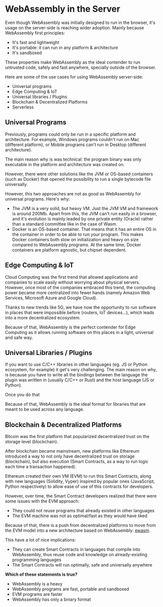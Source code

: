 # WebAssembly in the Server

Even though WebAssembly was initially designed to run in the browser, it's usage on the server-side is reaching wider adoption. Mainly because WebAssembly first principles:

* It's fast and lightweight
* It's portable: it can run in any platform & architecture
* It's sandboxed

These properties make WebAssembly as the ideal contender to run untrusted code, safely and fast anywhere, specially outside of the browser.

Here are some of the use cases for using WebAssembly server-side:

* Universal programs
* Edge Computing & IoT
* Universal libraries / Plugins
* Blockchain & Decentralized Platforms
* Serverless

## Universal Programs

Previously, programs could only be run in a specific platform and architecture. For example, Windows programs couldn't run on Mac \(different platform\), or Mobile programs can't run in Desktop \(different architecture\).

The main reason why is was technical: the program binary was only executable in the platform and architecture was created on.

However, there were other solutions like the JVM or OS-based containers \(such as Docker\) that opened the possibility to run a single bytecode file universally.

However, this two approaches are not as good as WebAssembly for universal programs. Here's why:

* The JVM is a very solid, but heavy VM. Just the JVM VM and framework is around 200Mb. Apart from this, the JVM can't run easily in a browser, and it's evolution is mainly leaded by one private entity \(Oracle\) rather than a standard committee like in the case of Wasm.
* Docker is an OS-based container. That means that it has an entire OS in the container in order to be able to run your program. This makes Docker containers both slow on initialization and heavy on size compared to WebAssembly programs. At the same time, Docker containers are platform agnostic, but chipset dependent.

## Edge Computing & IoT

Cloud Computing was the first trend that allowed applications and companies to scale easily without worrying about physical servers. However, once most of the companies embraced this trend, the computing power became more centralized into fewer hands \(namely Amazon Web Services, Microsoft Azure and Google Cloud\).

Thanks to new trends like 5G, we have now the opportunity to run software in places that were impossible before \(routers, IoT devices...\), which leads into a more decentralized ecosystem.

Because of that, WebAssembly is the perfect contender for Edge Computing as it allows running software on this places in a light, universal and safe way.

## Universal Libraries / Plugins

If you want to use C/C++ libraries in other languages \(eg. JS or Python ecosystem, for example\) it get's very challenging. The main reason on why, is because you have to write all the bindings between the language the plugin was written in \(usually C/C++ or Rust\) and the host language \(JS or Python\).

Once you do that

Because of that, WebAssembly is the ideal format for libraries that are meant to be used across any language.

## Blockchain & Decentralized Platforms

Bitcoin was the first platform that popularized decentralized trust on the storage level \(blockchain\).

After blockchain became mainstream, new platforms like Ethereum introduced a way to not only have decentralized trust on storage \(blockchain\), but also execution \(Smart Contracts, as a way to run logic each time a transaction happened\).

Ethereum created their own VM \(EVM\) to run this Smart Contracts, along with new languages \(Solidity, Vyper\) inspired by popular ones \(JavaScript, Python respectively\) to allow ease of use of this contracts for developers.

However, over time, the Smart Contract developers realized that there were some issues with the EVM approach:

* They could not reuse programs that already existed in other languages
* The EVM machine was not as optimal/fast as they would have liked

Because of that, there is a push from decentralized platforms to move from the EVM model into a new architecture based on WebAssembly: [ewasm](https://github.com/ewasm/design).

This have a lot of nice implications:

* They can create Smart Contracts in languages that compile into WebAssembly, thus reuse code and knowledge on already-existing programming languages
* The Smart Contracts will run optimally, safe and universally anywhere

**Which of these statements is true?**

* WebAssembly is a heavy
* WebAssembly programs are fast, portable and sandboxed
* EVM programs are faster
* WebAssembly has only a binary format

